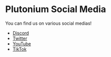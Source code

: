 # Plutonium Social Media

You can find us on various social medias!  
* [Discord](https://discord.gg/plutonium)
* [Twitter](https://twitter.com/PlutoniumMod)
* [YouTube](https://youtube.com/PlutoniumProject)
* [TikTok](https://tiktok.com/@plutonium.pw)